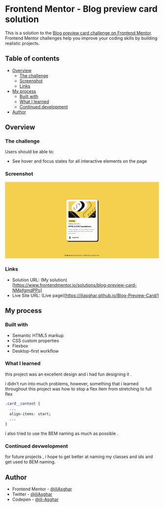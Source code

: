 # Frontend Mentor - Blog preview card solution

This is a solution to the [Blog preview card challenge on Frontend Mentor](https://www.frontendmentor.io/challenges/blog-preview-card-ckPaj01IcS). Frontend Mentor challenges help you improve your coding skills by building realistic projects. 

## Table of contents

- [Overview](#overview)
  - [The challenge](#the-challenge)
  - [Screenshot](#screenshot)
  - [Links](#links)
- [My process](#my-process)
  - [Built with](#built-with)
  - [What I learned](#what-i-learned)
  - [Continued development](#continued-development)
- [Author](#author)

## Overview

### The challenge

Users should be able to:

- See hover and focus states for all interactive elements on the page

### Screenshot

![Desktop-preview](./design/Screenshots/Desktop%20Preview.png)

### Links

- Solution URL: (My solution)[https://www.frontendmentor.io/solutions/blog-preview-card-NMpfgmdPPo]
- Live Site URL: (Live page)[https://iliasghar.github.io/Blog-Preview-Card/]

## My process

### Built with

- Semantic HTML5 markup
- CSS custom properties
- Flexbox
- Desktop-first workflow

### What I learned

this project was an excellent design and i had fun designing it .

i didn't run into much problems, however, something that i learned throughout this project was how to stop a flex item from stretching to full flex

```css
.card__content {
  ...
  align-items: start;
  ...
}
```

i also tried to use the BEM naming as much as possible .
### Continued devwelopment

for future projects , i hope to get better at naming my classes and ids and get used to BEM naming.

## Author

- Frontend Mentor - [@iliAsghar](https://www.frontendmentor.io/profile/iliAsghar)
- Twitter - [@iliAsghar](https://www.twitter.com/iliAsghar)
- Codepen - [@ili-Asghar](https://codepen.io/ili-Asghar)
